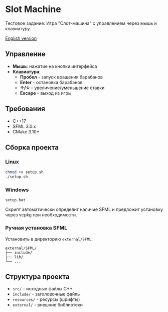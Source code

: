 # Slot Machine

Тестовое задание: Игра "Слот-машина" с управлением через мышь и клавиатуру.

[English version](README.md)

## Управление
- **Мышь**: нажатие на кнопки интерфейса
- **Клавиатура**:
  - **Пробел** - запуск вращения барабанов
  - **Enter** - остановка барабанов
  - **↑/↓** - увеличение/уменьшение ставки
  - **Escape** - выход из игры

## Требования
- C++17
- SFML 3.0.x
- CMake 3.10+

## Сборка проекта

### Linux
```bash
chmod +x setup.sh
./setup.sh
```

### Windows
```batch
setup.bat
```

Скрипт автоматически определит наличие SFML и предложит установку через vcpkg при необходимости.

### Ручная установка SFML

Установить в директорию `external/SFML`:

```
external/SFML/
├── include/
├── lib/
└── ...
```

## Структура проекта
- `src/` - исходные файлы C++
- `include/` - заголовочные файлы
- `resources/` - ресурсы (шрифты)
- `external/` - внешние библиотеки 